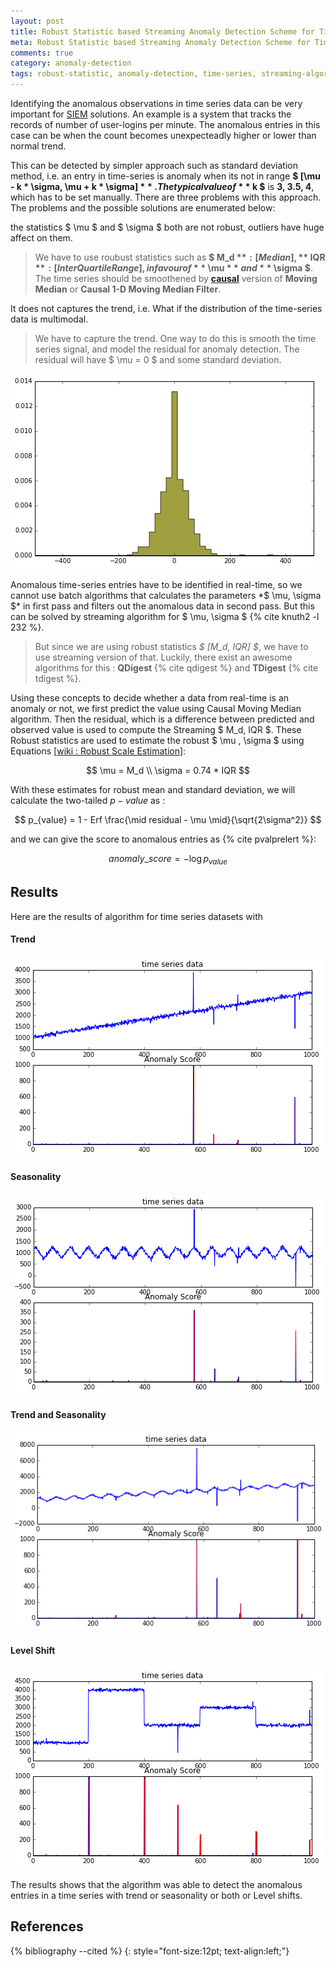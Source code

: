 ```yaml
---
layout: post
title: Robust Statistic based Streaming Anomaly Detection Scheme for Time-Series Data
meta: Robust Statistic based Streaming Anomaly Detection Scheme for Time-Series Data
comments: true
category: anomaly-detection
tags: robust-statistic, anomaly-detection, time-series, streaming-algorithm
---
```


Identifying the anomalous observations in time series data can be very important for [SIEM][siem] solutions. An example is a system that tracks the records of number of user-logins per minute. The anomalous entries in this case can be when the count becomes unexpecteadly higher or lower than normal trend.

This can be detected by simpler approach such as standard deviation method, i.e. an entry in time-series is anomaly when its not in range **$ [\mu - k * \sigma, \mu + k * \sigma] $**. The typical value of **$ k $** is **3, 3.5, 4**, which has to be set manually. There are three problems with this approach. The problems and the possible solutions are enumerated below:

<div class="alert alert-danger" role="alert">the statistics $ \mu $ and $ \sigma $ both are not robust, outliers have huge affect on them.</div>

> We have to use roubust statistics such as **$ M_d $**:[Median], **$ IQR $** :[Inter Quartile Range], in favour of **$ \mu $** and **$ \sigma $**. The time series should be smoothened by **[causal][causal]** version of **Moving Median** or **Causal 1-D Moving Median Filter**.

<div class="alert alert-danger" role="alert">It does not captures the trend, i.e. What if the distribution of the time-series data is  multimodal.</div>

> We have to capture the trend. One way to do this is smooth the time series signal, and model the residual for anomaly detection. The residual will have $ \mu = 0 $ and some standard deviation.

![center](/images/tsanomaly/residual_plot.png)

<div class="alert alert-danger" role="alert">Anomalous time-series entries have to be identified in real-time, so we cannot use batch algorithms that calculates the parameters *$ \mu, \sigma $* in first pass and filters out the anomalous data in second pass. But this can be solved by streaming algorithm for $ \mu, \sigma $ {% cite knuth2 -l 232 %}.</div>

> But since we are using robust statistics *$ [M_d, IQR] $*, we have to use streaming version of that. Luckily, there exist an awesome algorithms for this : **QDigest** {% cite qdigest %} and **TDigest** {% cite tdigest %}.

Using these concepts to decide whether a data from real-time is an anomaly or not, we first predict
the value using Causal Moving Median algorithm. Then the residual, which is a difference between predicted and observed value is used to compute the Streaming $ M_d,  IQR $. These Robust statistics are used to estimate the robust $ \mu , \sigma $ using Equations [[wiki : Robust Scale Estimation][wikiRobustStddev]]:

$$
\mu = M_d \\
\sigma = 0.74 * IQR
$$

With these estimates for robust mean and standard deviation, we will calculate the two-tailed $p-value$ as :

$$ p_{value} = 1 - Erf \frac{\mid residual - \mu  \mid}{\sqrt{2\sigma^2}} $$

and we can give the score to anomalous entries as {% cite pvalprelert %}:

$$ anomaly\_score = - \log{p_{value}} $$

<!--- So, Let us use overall Discussion to sketch an algorithm for real time Anomaly Detection in time-series data.
![png](/files/tsanomaly/algorithm.png) -->

Results
--------
Here are the results of algorithm for time series datasets with

#### Trend
![center](/images/tsanomaly/trend.png)

#### Seasonality
![center](/images/tsanomaly/sin.png)

#### Trend and Seasonality
![center](/images/tsanomaly/sintrend.png)

#### Level Shift
![center](/images/tsanomaly/shift.png)

The results shows that the algorithm was able to detect the anomalous entries in a time series with trend or seasonality or both or Level shifts.


References
--------------
{% bibliography --cited %}
{: style="font-size:12pt; text-align:left;"}

[siem]: http://en.wikipedia.org/wiki/Siem
[causal]: http://en.wikipedia.org/wiki/Causal_system
[wikiRobustStddev]: http://en.wikipedia.org/wiki/Robust_measures_of_scale#Estimation